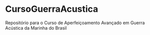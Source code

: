 # CursoGuerraAcustica
Repositório para o Curso de Aperfeiçoamento Avançado em Guerra Acústica da Marinha do Brasil

